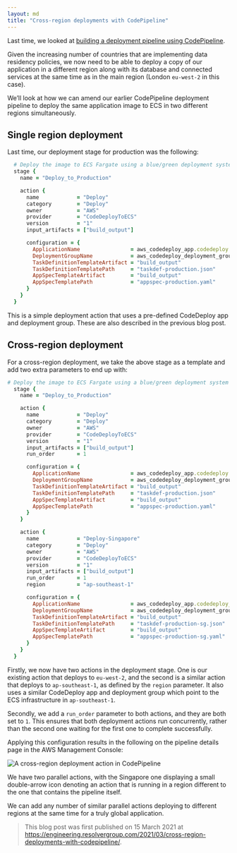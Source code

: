 ```yaml
---
layout: md
title: "Cross-region deployments with CodePipeline"
---
```


Last time, we looked at [building a deployment pipeline using CodePipeline](/archive/resolverblog/triggering-aws-ecs-deployments-via-github-codepipeline-and-ecr/).

Given the increasing number of countries that are implementing data residency policies, we now need to be able to deploy a copy of our application in a different region along with its database and connected services at the same time as in the main region (London `eu-west-2` in this case).

We’ll look at how we can amend our earlier CodePipeline deployment pipeline to deploy the same application image to ECS in two different regions simultaneously.

## Single region deployment

Last time, our deployment stage for production was the following:

```ruby
  # Deploy the image to ECS Fargate using a blue/green deployment system (production)
  stage {
    name = "Deploy_to_Production"

    action {
      name            = "Deploy"
      category        = "Deploy"
      owner           = "AWS"
      provider        = "CodeDeployToECS"
      version         = "1"
      input_artifacts = ["build_output"]

      configuration = {
        ApplicationName                = aws_codedeploy_app.codedeploy.name
        DeploymentGroupName            = aws_codedeploy_deployment_group.codedeploy_deployment_group_production.deployment_group_name
        TaskDefinitionTemplateArtifact = "build_output"
        TaskDefinitionTemplatePath     = "taskdef-production.json"
        AppSpecTemplateArtifact        = "build_output"
        AppSpecTemplatePath            = "appspec-production.yaml"
      }
    }
  }
```

This is a simple deployment action that uses a pre-defined CodeDeploy app and deployment group. These are also described in the previous blog post.

## Cross-region deployment

For a cross-region deployment, we take the above stage as a template and add two extra parameters to end up with:

```ruby
# Deploy the image to ECS Fargate using a blue/green deployment system (production)
  stage {
    name = "Deploy_to_Production"

    action {
      name            = "Deploy"
      category        = "Deploy"
      owner           = "AWS"
      provider        = "CodeDeployToECS"
      version         = "1"
      input_artifacts = ["build_output"]
      run_order       = 1

      configuration = {
        ApplicationName                = aws_codedeploy_app.codedeploy.name
        DeploymentGroupName            = aws_codedeploy_deployment_group.codedeploy_deployment_group_production.deployment_group_name
        TaskDefinitionTemplateArtifact = "build_output"
        TaskDefinitionTemplatePath     = "taskdef-production.json"
        AppSpecTemplateArtifact        = "build_output"
        AppSpecTemplatePath            = "appspec-production.yaml"
      }
    }

    action {
      name            = "Deploy-Singapore"
      category        = "Deploy"
      owner           = "AWS"
      provider        = "CodeDeployToECS"
      version         = "1"
      input_artifacts = ["build_output"]
      run_order       = 1
      region          = "ap-southeast-1"

      configuration = {
        ApplicationName                = aws_codedeploy_app.codedeploy_sg.name
        DeploymentGroupName            = aws_codedeploy_deployment_group.codedeploy_deployment_group_production_sg.deployment_group_name
        TaskDefinitionTemplateArtifact = "build_output"
        TaskDefinitionTemplatePath     = "taskdef-production-sg.json"
        AppSpecTemplateArtifact        = "build_output"
        AppSpecTemplatePath            = "appspec-production-sg.yaml"
      }
    }
  }
```

Firstly, we now have two actions in the deployment stage. One is our existing action that deploys to `eu-west-2`, and the second is a similar action that deploys to `ap-southeast-1`, as defined by the `region` parameter. It also uses a similar CodeDeploy app and deployment group which point to the ECS infrastructure in `ap-southeast-1`.

Secondly, we add a `run_order` parameter to both actions, and they are both set to `1`. This ensures that both deployment actions run concurrently, rather than the second one waiting for the first one to complete successfully.

Applying this configuration results in the following on the pipeline details page in the AWS Management Console:

![A cross-region deployment action in CodePipeline](/img/resolverblog/cross-region-deployment.png)

We have two parallel actions, with the Singapore one displaying a small double-arrow icon denoting an action that is running in a region different to the one that contains the pipeline itself.

We can add any number of similar parallel actions deploying to different regions at the same time for a truly global application.

> This blog post was first published on 15 March 2021 at https://engineering.resolvergroup.com/2021/03/cross-region-deployments-with-codepipeline/.
